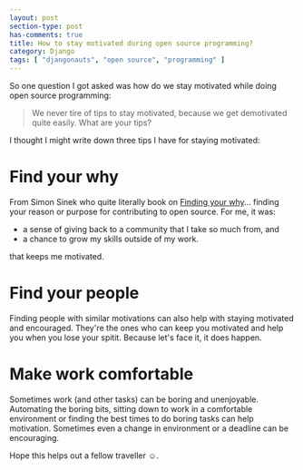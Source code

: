 ```yaml
---
layout: post
section-type: post
has-comments: true
title: How to stay motivated during open source programming?
category: Django
tags: [ "djangonauts", "open source", "programming" ]
---
```


So one question I got asked was how do we stay motivated while doing open source programming:

> We never tire of tips to stay motivated, because we get demotivated quite easily. What are your tips?

I thought I might write down three tips I have for staying motivated:

# Find your why

From Simon Sinek who quite literally book on [Finding your why](https://simonsinek.com/stories/learn-simons-simple-exercise-for-finding-your-why/)... finding your reason or purpose for contributing to open source. For me, it was:
- a sense of giving back to a community that I take so much from, and
- a chance to grow my skills outside of my work.

that keeps me motivated.

# Find your people

Finding people with similar motivations can also help with staying motivated and encouraged. They're the ones who can keep you motivated and help you when you lose your spitit. Because let's face it, it does happen.

# Make work comfortable

Sometimes work (and other tasks) can be boring and unenjoyable. Automating the boring bits, sitting down to work in a comfortable environment or finding the best times to do boring tasks can help motivation. Sometimes even a change in environment or a deadline can be encouraging.


Hope this helps out a fellow traveller ☺️.